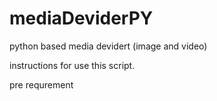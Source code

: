 # mediaDeviderPY
python based media devidert (image and video)

instructions for use this script.

pre requrement 
